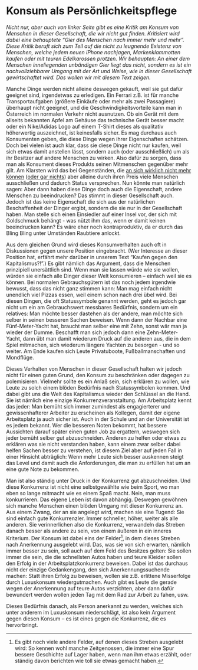 # Konsum als Persönlichkeitspflege

_Nicht nur, aber auch von linker Seite gibt es eine Kritik am Konsum von Menschen in dieser Gesellschaft, die wir nicht gut finden. Kritisiert wird dabei eine behauptete “Gier des Menschen nach immer mehr und mehr”. Diese Kritik beruft sich zum Teil auf die nicht zu leugnende Existenz von Menschen, welche jedem neuen iPhone nachjagen, Markenklammotten kaufen oder mit teuren Edelkarossen protzen. Wir behaupten: An einer dem Menschen inneliegenden unbändigen Gier liegt das nicht, sondern es ist ein nachvollziehbarer Umgang mit der Art und Weise, wie in dieser Gesellschaft gewirtschaftet wird. Das wollen wir mit diesem Text zeigen._

Manche Dinge werden nicht alleine deswegen gekauft, weil sie gut dafür geeignet sind, irgendetwas zu erledigen. Ein Ferrari z.B. ist für manche Transportaufgaben (größere Einkäufe oder mehr als zwei Passagiere) überhaupt nicht geeignet, und die Geschwindigkeitsvorteile kann man in Österreich im normalen Verkehr nicht ausnutzen. Ob ein Gerät mit dem allseits bekannten Apfel am Gehäuse das technische Gerät besser macht oder ein Nike/Adidas Logo auf einem T-Shirt dieses als qualitativ höherwertig auszeichnet, ist keinesfalls sicher. Es mag durchaus auch Konsumenten geben, die diese Dinge wegen ihrer Eigenschaften schätzen. Doch bei vielen ist auch klar, dass sie diese Dinge nicht nur kaufen, weil sich etwas damit anstellen lässt, sondern auch (oder ausschließlich) um als ihr Besitzer auf andere Menschen zu wirken. Also dafür zu sorgen, dass man als Konsument dieses Produkts seinen Mitmenschen gegenüber mehr gilt. Am Klarsten wird das bei Gegenständen, die [an sich wirklich nicht mehr können](https://www.breuninger.com/philipp-plein-t-shirt-fucking-rich/1000196205/detail.cmd ) ([oder gar nichts](http://www.wired.com/2008/08/eight-people-bo/)) aber alleine durch ihren Preis viele Menschen ausschließen und dadurch Status versprechen.
Nun könnte man natürlich sagen: Aber dann haben diese Dinge doch auch die Eigenschaft, andere Menschen zu beeindrucken? Das stimmt in dieser Gesellschaft auch. Jedoch ist das keine Eigenschaft die sich aus der natürlichen Beschaffenheit der Dinger ergibt, sondern die sie nur in der Gesellschaft haben. Man stelle sich einen Einsiedler auf einer Insel vor, der sich mit Goldschmuck behängt - was nützt ihm das, wenn er damit keinen beeindrucken kann? Es wäre eher noch kontraproduktiv, da er durch das Bling Bling unter Umständen Raubtiere anlockt.

Aus dem gleichen Grund wird dieses Konsumverhalten auch oft in Diskussionen gegen unsere Position eingebracht. (Wer Interesse an dieser Position hat, erfährt mehr darüber in unserem Text “Kaufen gegen den Kapitalismus?!”.) Es gibt nämlich das Argument, dass die Menschen prinzipiell unersättlich sind. Wenn man sie lassen würde wie sie wollen, würden sie einfach alle Dinger dieser Welt konsumieren – einfach weil sie es können. Bei normalen Gebrauchsgütern ist das noch jedem irgendwie bewusst, dass das nicht ganz stimmen kann: Man mag einfach nicht unendlich viel Pizzas essen, weil einem schon nach drei übel wird. Bei diesen Dingen, die oft Statussymbole genannt werden, geht es jedoch gar nicht um ein am Gebrauchswert messbares Bedürfnis, sondern um ein relatives: Man möchte besser dastehen als der andere, man möchte sich selber in seinen besseren Sachen beweisen. Wenn dann der Nachbar eine Fünf-Meter-Yacht hat, braucht man selber eine mit Zehn, sonst wär man ja wieder der Dumme.
Beschafft man sich jedoch dann eine Zehn-Meter-Yacht, dann übt man damit wiederum Druck auf die anderen aus, die in dem Spiel mitmachen, sich wiederum längere Yachten zu besorgen - und so weiter. Am Ende kaufen sich Leute Privatuboote, Fußballmanschaften und Mondflüge.

Dieses Verhalten von Menschen in dieser Gesellschaft halten wir jedoch nicht für einen guten Grund, den Konsum zu beschränken oder dagegen zu polemisieren. Vielmehr sollte es ein Anlaß sein, sich erklären zu wollen, wie Leute zu solch einem blöden Bedürfnis nach Statussymbolen kommen. Und dabei gibt uns die Welt des Kapitalismus wieder den Schlüssel an die Hand. Sie ist nämlich eine einzige Konkurrenzveranstaltung. Am Arbeitsplatz kennt das jeder: Man bemüht sich immer zumindest als engagierterer und gewissenhafterer Arbeiter zu erscheinen als Kollegen, damit der eigene Arbeitsplatz ja auch sicher ist. Auch in der Schule und an der Universität ist es jedem bekannt. Wer die besseren Noten bekommt, hat bessere Aussichten darauf später einen guten Job zu ergattern, weswegen sich jeder bemüht selber gut abzuschneiden. Anderen zu helfen oder etwas zu erklären was sie nicht verstanden haben, kann einem zwar selber dabei helfen Sachen besser zu verstehen, ist diesem Ziel aber auf jeden Fall in einer Hinsicht abträglich: Wenn mehr Leute sich besser auskennen steigt das Level und damit auch die Anforderungen, die man zu erfüllen hat um an eine gute Note zu bekommen.

Man ist also ständig unter Druck in der Konkurrenz gut abzuschneiden. Und diese Konkurrenz ist nicht eine selbstgewählte wie beim Sport, wo man eben so lange mitmacht wie es einem Spaß macht. Nein, man muss konkurrieren. Das eigene Leben ist davon abhängig. Deswegen gewöhnen sich manche Menschen einen blöden Umgang mit dieser Konkurrenz an. Aus einem Zwang, der an sie angelegt wird, machen sie eine Tugend: Sie sind einfach gute Konkurrenzler. Immer schneller, höher, weiter als alle anderen. Sie verinnerlichen also die Konkurrenz, verwandeln das Streben danach besser als andere zu sein, von einem äußeren in ein inneres Kriterium. Der Konsum ist dabei eins der Felder[^anerkennung], in dem dieses Streben nach Anerkennung ausgelebt wird. Das, was sie von sich erwarten, nämlich immer besser zu sein, soll auch auf dem Feld des Besitzes gelten: Sie sollen immer die sein, die die schnellsten Autos haben und teure Kleider sollen den Erfolg in der Arbeitsplatzkonkurrenz beweisen.
Dabei ist das durchaus nicht der einzige Gedankengang, den sich Anerkennungssuchende machen: Statt ihren Erfolg zu beweisen, wollen sie z.B. erlittene Misserfolge durch Luxuskonsum wiedergutmachen. Auch gibt es Leute die gerade wegen der Anerkennung auf teure Autos verzichten, aber dann dafür bewundert werden wollen jeden Tag mit dem Rad zur Arbeit zu fahen, usw. 

Dieses Bedürfnis danach, als Person anerkannt zu werden, welches sich unter anderem im Luxuskonsum niederschlägt, ist also kein Argument gegen diesen Konsum – es ist eines gegen die Konkurrenz, die es hervorbringt.

[^anerkennung]: Es gibt noch viele andere Felder, auf denen dieses Streben ausgelebt wird: So kennen wohl manche Zeitgenossen, die immer eine Spur bessere Geschichte auf Lager haben, wenn man ihm etwas erzählt, oder ständig davon berichten wie toll sie etwas gemacht haben.
